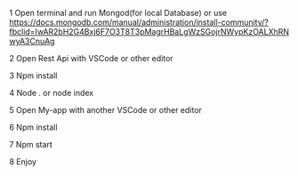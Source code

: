 1 Open terminal and run Mongod(for local Database) or use https://docs.mongodb.com/manual/administration/install-community/?fbclid=IwAR2bH2G4Bxj6F7O3T8T3pMagrHBaLgWzSGojrNWypKzOALXhRNwyA3CnuAg

2 Open Rest Api with VSCode or other editor

3 Npm install

4 Node . or node index

5 Open My-app with another VSCode or other editor

6 Npm install

7 Npm start

8 Enjoy